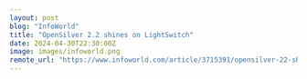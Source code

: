 ```yaml
---
layout: post
blog: "InfoWorld"
title: "OpenSilver 2.2 shines on LightSwitch"
date: 2024-04-30T22:30:00Z
image: images/infoworld.png
remote_url: "https://www.infoworld.com/article/3715391/opensilver-22-shines-on-lightswitch.html#tk.rss_applicationdevelopment"
---
```

